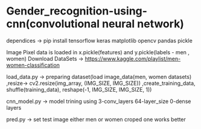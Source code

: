 # Gender_recognition-using-cnn(convolutional neural network)
dependices -> pip install tensorflow keras matplotlib opencv pandas pickle 

Image Pixel data is loaded in x.pickle(features) and y.pickle(labels - men , women) 
Download DataSets -> https://www.kaggle.com/playlist/men-women-classification

load_data.py -> preparing dataset(load image_data(men, women datasets) ,resize-> cv2.resize(img_array, (IMG_SIZE, IMG_SIZE))  ,create_training_data, shuffle(training_data),  reshape(-1, IMG_SIZE, IMG_SIZE, 1))

cnn_model.py -> model trining using 3-conv_layers 64-layer_size 0-dense layers

pred.py -> set test image either men or women croped one works better

